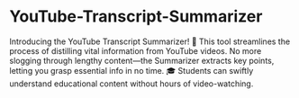 # YouTube-Transcript-Summarizer
 Introducing the YouTube Transcript Summarizer! 🚀 This tool streamlines the process of distilling vital information from YouTube videos. No more slogging through lengthy content—the Summarizer extracts key points, letting you grasp essential info in no time. 🎓 Students can swiftly understand educational content without hours of video-watching.
